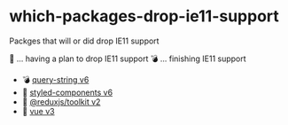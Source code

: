 # which-packages-drop-ie11-support
Packges that will or did drop IE11 support

🤔 ... having a plan to drop IE11 support
💣 ... finishing IE11 support

- 💣 [query-string v6](https://github.com/sindresorhus/query-string/releases/tag/v6.0.0)
- 🤔 [styled-components v6](https://github.com/styled-components/styled-components/issues/3333)
- 🤔 [@reduxjs/toolkit v2](https://github.com/reduxjs/redux-toolkit/issues/958)
- 🤔 [vue v3](https://github.com/vuejs/rfcs/pull/294)
